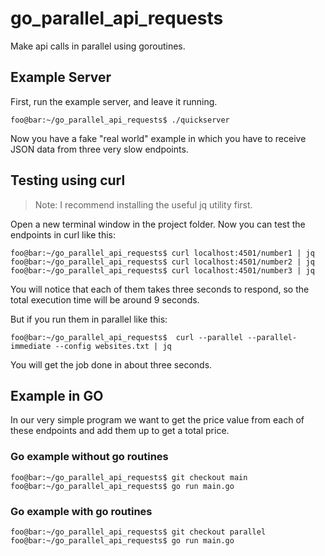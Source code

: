 # go_parallel_api_requests
Make api calls in parallel using goroutines.

## Example Server
 First, run the example server, and leave it running.
```console
foo@bar:~/go_parallel_api_requests$ ./quickserver
```
Now you have a fake "real world" example in which you have to receive JSON data from three very slow endpoints.

## Testing using curl
> Note: I recommend installing the useful jq utility first.

Open a new terminal window in the project folder.
Now you can test the endpoints in curl like this:
```console
foo@bar:~/go_parallel_api_requests$ curl localhost:4501/number1 | jq
foo@bar:~/go_parallel_api_requests$ curl localhost:4501/number2 | jq
foo@bar:~/go_parallel_api_requests$ curl localhost:4501/number3 | jq
```
You will notice that each of them takes three seconds to respond, so the total execution time will be around 9 seconds.

But if you run them in parallel like this:
```console
foo@bar:~/go_parallel_api_requests$  curl --parallel --parallel-immediate --config websites.txt | jq
```
You will get the job done in about three seconds.

## Example in GO

In our very simple program we want to get the price value from each of these endpoints and add them up to get a total price.

### Go example without go routines
```console
foo@bar:~/go_parallel_api_requests$ git checkout main
foo@bar:~/go_parallel_api_requests$ go run main.go
```
### Go example with go routines
```console
foo@bar:~/go_parallel_api_requests$ git checkout parallel
foo@bar:~/go_parallel_api_requests$ go run main.go
```
